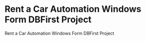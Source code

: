 # Rent a Car Automation Windows Form DBFirst Project
 Rent a Car Automation Windows Form DBFirst Project
